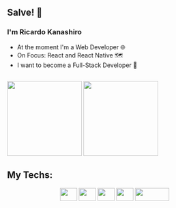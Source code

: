 ## Salve! 👋

### I'm Ricardo Kanashiro

- At the moment I'm a Web Developer 🌐
- On Focus: React and React Native 🗺️
- I want to become a Full-Stack Developer 🔭

##

<div>
    <img height='175em' src='https://github-readme-stats.vercel.app/api?username=ricardokanashiro&layout=compact&theme=dark&show_icons=true'>
    <img height='175em' src='https://github-readme-stats.vercel.app/api/top-langs/?username=ricardokanashiro&layout=compact&theme=tokyonight'>
</div>

## My Techs:

<div align="center">
    <img src="https://cdn.jsdelivr.net/gh/devicons/devicon/icons/typescript/typescript-original.svg" height='30' width="40px" />
    <img src="https://cdn.jsdelivr.net/gh/devicons/devicon/icons/javascript/javascript-original.svg" height='30' width="40px" />
    <img src="https://cdn.jsdelivr.net/gh/devicons/devicon/icons/html5/html5-original.svg" height='30' width="40px"/>
    <img src="https://cdn.jsdelivr.net/gh/devicons/devicon/icons/css3/css3-original.svg" height='30' width="40px" />
    <img src="https://cdn.jsdelivr.net/gh/devicons/devicon/icons/tailwindcss/tailwindcss-plain.svg" height='30' width="80px" />
</div>